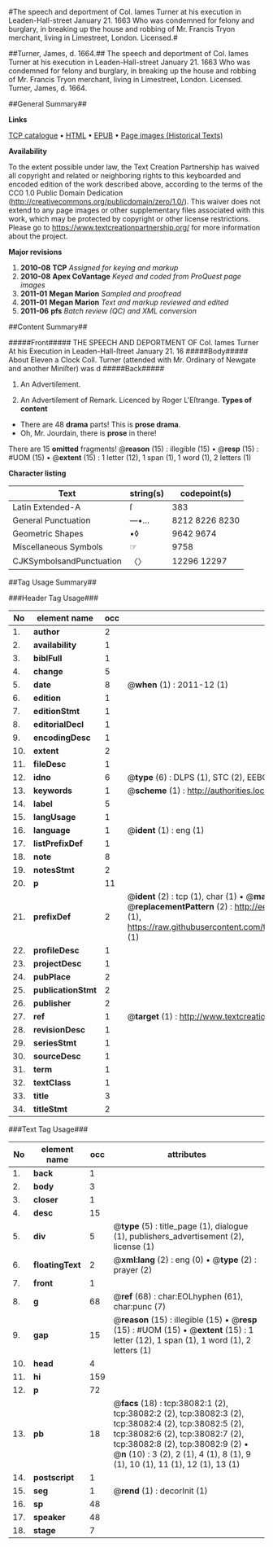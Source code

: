 #The speech and deportment of Col. Iames Turner at his execution in Leaden-Hall-street January 21. 1663 Who was condemned for felony and burglary, in breaking up the house and robbing of Mr. Francis Tryon merchant, living in Limestreet, London. Licensed.#

##Turner, James, d. 1664.##
The speech and deportment of Col. Iames Turner at his execution in Leaden-Hall-street January 21. 1663 Who was condemned for felony and burglary, in breaking up the house and robbing of Mr. Francis Tryon merchant, living in Limestreet, London. Licensed.
Turner, James, d. 1664.

##General Summary##

**Links**

[TCP catalogue](http://www.ota.ox.ac.uk/tcp/)  • 
[HTML](http://tei.it.ox.ac.uk/tcp/Texts-HTML/free/A63/A63892.html)  • 
[EPUB](http://tei.it.ox.ac.uk/tcp/Texts-EPUB/free/A63/A63892.epub) • 
[Page images (Historical Texts)](https://historicaltexts.jisc.ac.uk/eebo-99833604e)

**Availability**

To the extent possible under law, the Text Creation Partnership has waived all copyright and related or neighboring rights to this keyboarded and encoded edition of the work described above, according to the terms of the CC0 1.0 Public Domain Dedication (http://creativecommons.org/publicdomain/zero/1.0/). This waiver does not extend to any page images or other supplementary files associated with this work, which may be protected by copyright or other license restrictions. Please go to https://www.textcreationpartnership.org/ for more information about the project.

**Major revisions**

1. __2010-08__ __TCP__ *Assigned for keying and markup*
1. __2010-08__ __Apex CoVantage__ *Keyed and coded from ProQuest page images*
1. __2011-01__ __Megan Marion__ *Sampled and proofread*
1. __2011-01__ __Megan Marion__ *Text and markup reviewed and edited*
1. __2011-06__ __pfs__ *Batch review (QC) and XML conversion*

##Content Summary##

#####Front#####
THE SPEECH AND DEPORTMENT OF Col. Iames Turner At his Execution in Leaden-Hall-ſtreet January 21. 16
#####Body#####
About Eleven a Clock Coll. Turner (attended with Mr. Ordinary of Newgate and another Miniſter) was d
#####Back#####

1. An Advertiſement.

1. An Advertiſement of Remark.
Licenced by Roger L'Eſtrange.
**Types of content**

  * There are 48 **drama** parts! This is **prose drama**.
  * Oh, Mr. Jourdain, there is **prose** in there!

There are 15 **omitted** fragments! 
 @__reason__ (15) : illegible (15)  •  @__resp__ (15) : #UOM (15)  •  @__extent__ (15) : 1 letter (12), 1 span (1), 1 word (1), 2 letters (1)

**Character listing**


|Text|string(s)|codepoint(s)|
|---|---|---|
|Latin Extended-A|ſ|383|
|General Punctuation|—•…|8212 8226 8230|
|Geometric Shapes|▪◊|9642 9674|
|Miscellaneous Symbols|☞|9758|
|CJKSymbolsandPunctuation|〈〉|12296 12297|

##Tag Usage Summary##

###Header Tag Usage###

|No|element name|occ|attributes|
|---|---|---|---|
|1.|__author__|2||
|2.|__availability__|1||
|3.|__biblFull__|1||
|4.|__change__|5||
|5.|__date__|8| @__when__ (1) : 2011-12 (1)|
|6.|__edition__|1||
|7.|__editionStmt__|1||
|8.|__editorialDecl__|1||
|9.|__encodingDesc__|1||
|10.|__extent__|2||
|11.|__fileDesc__|1||
|12.|__idno__|6| @__type__ (6) : DLPS (1), STC (2), EEBO-CITATION (1), PROQUEST (1), VID (1)|
|13.|__keywords__|1| @__scheme__ (1) : http://authorities.loc.gov/ (1)|
|14.|__label__|5||
|15.|__langUsage__|1||
|16.|__language__|1| @__ident__ (1) : eng (1)|
|17.|__listPrefixDef__|1||
|18.|__note__|8||
|19.|__notesStmt__|2||
|20.|__p__|11||
|21.|__prefixDef__|2| @__ident__ (2) : tcp (1), char (1)  •  @__matchPattern__ (2) : ([0-9\-]+):([0-9IVX]+) (1), (.+) (1)  •  @__replacementPattern__ (2) : http://eebo.chadwyck.com/downloadtiff?vid=$1&page=$2 (1), https://raw.githubusercontent.com/textcreationpartnership/Texts/master/tcpchars.xml#$1 (1)|
|22.|__profileDesc__|1||
|23.|__projectDesc__|1||
|24.|__pubPlace__|2||
|25.|__publicationStmt__|2||
|26.|__publisher__|2||
|27.|__ref__|1| @__target__ (1) : http://www.textcreationpartnership.org/docs/. (1)|
|28.|__revisionDesc__|1||
|29.|__seriesStmt__|1||
|30.|__sourceDesc__|1||
|31.|__term__|1||
|32.|__textClass__|1||
|33.|__title__|3||
|34.|__titleStmt__|2||


###Text Tag Usage###

|No|element name|occ|attributes|
|---|---|---|---|
|1.|__back__|1||
|2.|__body__|3||
|3.|__closer__|1||
|4.|__desc__|15||
|5.|__div__|5| @__type__ (5) : title_page (1), dialogue (1), publishers_advertisement (2), license (1)|
|6.|__floatingText__|2| @__xml:lang__ (2) : eng (0)  •  @__type__ (2) : prayer (2)|
|7.|__front__|1||
|8.|__g__|68| @__ref__ (68) : char:EOLhyphen (61), char:punc (7)|
|9.|__gap__|15| @__reason__ (15) : illegible (15)  •  @__resp__ (15) : #UOM (15)  •  @__extent__ (15) : 1 letter (12), 1 span (1), 1 word (1), 2 letters (1)|
|10.|__head__|4||
|11.|__hi__|159||
|12.|__p__|72||
|13.|__pb__|18| @__facs__ (18) : tcp:38082:1 (2), tcp:38082:2 (2), tcp:38082:3 (2), tcp:38082:4 (2), tcp:38082:5 (2), tcp:38082:6 (2), tcp:38082:7 (2), tcp:38082:8 (2), tcp:38082:9 (2)  •  @__n__ (10) : 3 (2), 2 (1), 4 (1), 8 (1), 9 (1), 10 (1), 11 (1), 12 (1), 13 (1)|
|14.|__postscript__|1||
|15.|__seg__|1| @__rend__ (1) : decorInit (1)|
|16.|__sp__|48||
|17.|__speaker__|48||
|18.|__stage__|7||
